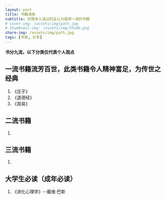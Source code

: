 ```yaml
---
layout: post
title: 书籍清单
subtitle: 仅限本人读过的且认为值得一读的书籍
# cover-img: /assets/img/path.jpg
# thumbnail-img: /assets/img/thumb.png
share-img: /assets/img/path.jpg
tags: [书单, 分享]
---
```


**书分九流，以下分类仅代表个人观点**

## 一流书籍流芳百世，此类书籍令人精神富足，为传世之经典
1. 《庄子》
2. 《道德经》
3. 《周易》

## 二流书籍
1. 

## 三流书籍
1. 

## 大学生必读（成年必读）
1. 《进化心理学》--戴维·巴斯